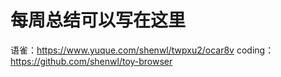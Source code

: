 # 每周总结可以写在这里
语雀：https://www.yuque.com/shenwl/twpxu2/ocar8v
coding：https://github.com/shenwl/toy-browser